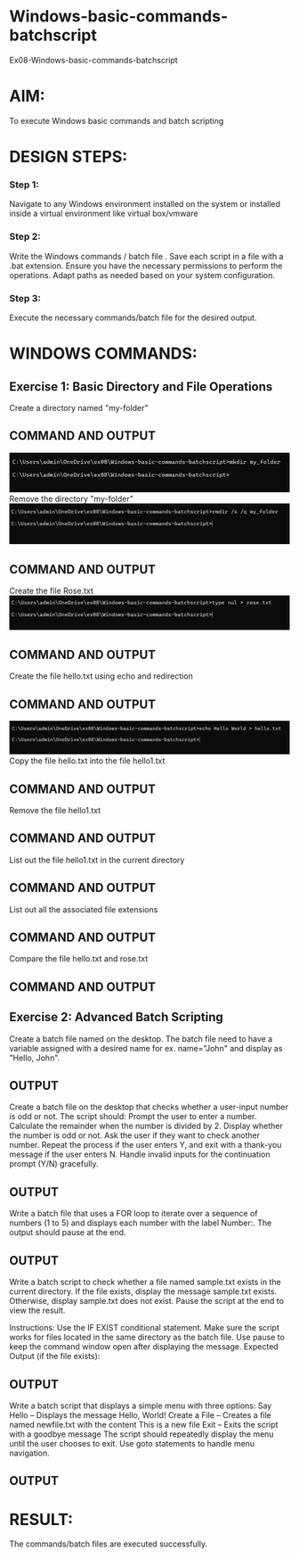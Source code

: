 # Windows-basic-commands-batchscript
Ex08-Windows-basic-commands-batchscript

# AIM:
To execute Windows basic commands and batch scripting

# DESIGN STEPS:

### Step 1:

Navigate to any Windows environment installed on the system or installed inside a virtual environment like virtual box/vmware 

### Step 2:

Write the Windows commands / batch file . Save each script in a file with a .bat extension. Ensure you have the necessary permissions to perform the operations. Adapt paths as needed based on your system configuration.
### Step 3:

Execute the necessary commands/batch file for the desired output. 




# WINDOWS COMMANDS:
## Exercise 1: Basic Directory and File Operations
Create a directory named "my-folder"

## COMMAND AND OUTPUT
![alt text](image.png)
Remove the directory "my-folder"
![alt text](image-1.png)

## COMMAND AND OUTPUT

Create the file Rose.txt
![alt text](image-2.png)
## COMMAND AND OUTPUT


Create the file hello.txt using echo and redirection

## COMMAND AND OUTPUT
![alt text](image-3.png)
Copy the file hello.txt into the file hello1.txt

## COMMAND AND OUTPUT

Remove the file hello1.txt

## COMMAND AND OUTPUT

List out the file hello1.txt in the current directory

## COMMAND AND OUTPUT

List out all the associated file extensions 

## COMMAND AND OUTPUT


Compare the file hello.txt and rose.txt

## COMMAND AND OUTPUT

## Exercise 2: Advanced Batch Scripting
Create a batch file named on the desktop. The batch file need to have a variable assigned with a desired name for ex. name="John" and display as "Hello, John".





## OUTPUT



Create a batch file  on the desktop that checks whether a user-input number is odd or not. The script should:
Prompt the user to enter a number.
Calculate the remainder when the number is divided by 2.
Display whether the number is odd or not.
Ask the user if they want to check another number.
Repeat the process if the user enters Y, and exit with a thank-you message if the user enters N.
Handle invalid inputs for the continuation prompt (Y/N) gracefully.



## OUTPUT




Write a batch file that uses a FOR loop to iterate over a sequence of numbers (1 to 5) and displays each number with the label Number:. The output should pause at the end.




## OUTPUT




Write a batch script to check whether a file named sample.txt exists in the current directory. If the file exists, display the message sample.txt exists. Otherwise, display sample.txt does not exist. Pause the script at the end to view the result.

Instructions:
Use the IF EXIST conditional statement.
Make sure the script works for files located in the same directory as the batch file.
Use pause to keep the command window open after displaying the message.
Expected Output (if the file exists):

## OUTPUT


Write a batch script that displays a simple menu with three options:
Say Hello – Displays the message Hello, World!
Create a File – Creates a file named newfile.txt with the content This is a new file
Exit – Exits the script with a goodbye message
The script should repeatedly display the menu until the user chooses to exit. Use goto statements to handle menu navigation.


## OUTPUT



# RESULT:
The commands/batch files are executed successfully.

